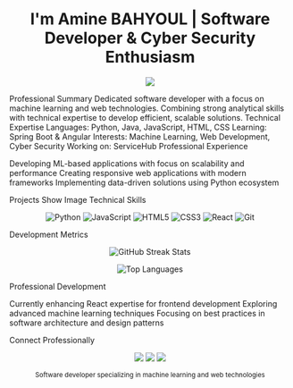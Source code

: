 <h1 align="center">I'm Amine BAHYOUL | Software Developer & Cyber Security Enthusiasm</h1>
<p align="center">
  <img src="https://github-readme-stats.vercel.app/api?username=BhlHk&show_icons=true&theme=default&hide_border=true&include_all_commits=true&count_private=true" />
</p>

Professional Summary
Dedicated software developer with a focus on machine learning and web technologies. Combining strong analytical skills with technical expertise to develop efficient, scalable solutions.
Technical Expertise
Languages:    Python, Java, JavaScript, HTML, CSS
Learning:     Spring Boot & Angular
Interests:    Machine Learning, Web Development, Cyber Security
Working on:   ServiceHub
Professional Experience

Developing ML-based applications with focus on scalability and performance
Creating responsive web applications with modern frameworks
Implementing data-driven solutions using Python ecosystem

Projects
Show Image
Technical Skills
<p align="center">
  <img src="https://img.shields.io/badge/python-3670A0?style=flat-square&logo=python&logoColor=white" alt="Python"/>
  <img src="https://img.shields.io/badge/javascript-%23323330?style=flat-square&logo=javascript&logoColor=white" alt="JavaScript"/>
  <img src="https://img.shields.io/badge/html5-%23E34F26?style=flat-square&logo=html5&logoColor=white" alt="HTML5"/>
  <img src="https://img.shields.io/badge/css3-%231572B6?style=flat-square&logo=css3&logoColor=white" alt="CSS3"/>
  <img src="https://img.shields.io/badge/react-%2320232a?style=flat-square&logo=react&logoColor=white" alt="React"/>
  <img src="https://img.shields.io/badge/git-%23F05033?style=flat-square&logo=git&logoColor=white" alt="Git"/>
</p>
Development Metrics
<p align="center">
  <img src="https://github-readme-streak-stats.herokuapp.com/?user=BhlHk&theme=default&hide_border=true" alt="GitHub Streak Stats"/>
</p>
<p align="center">
  <img src="https://github-readme-stats.vercel.app/api/top-langs/?username=BhlHk&theme=default&hide_border=true&include_all_commits=true&count_private=true&layout=compact" alt="Top Languages"/>
</p>
Professional Development

Currently enhancing React expertise for frontend development
Exploring advanced machine learning techniques
Focusing on best practices in software architecture and design patterns

Connect Professionally
<p align="center">
  <a href="https://github.com/BhlHk"><img src="https://img.shields.io/badge/GitHub-%23121011?style=flat-square&logo=github&logoColor=white"/></a>
  <a href="mailto:bahyoul.amine@gmail.com"><img src="https://img.shields.io/badge/Email-D14836?style=flat-square&logo=gmail&logoColor=white"/></a>
  <a href="linkedin.com/in/aminebahyoul"><img src="https://img.shields.io/badge/LinkedIn-0077B5?style=flat-square&logo=linkedin&logoColor=white"/></a>
</p>

<p align="center">
  <sub>Software developer specializing in machine learning and web technologies</sub>
</p>
